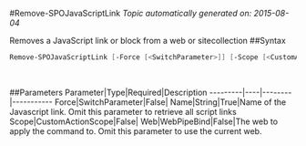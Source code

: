 #Remove-SPOJavaScriptLink
*Topic automatically generated on: 2015-08-04*

Removes a JavaScript link or block from a web or sitecollection
##Syntax
```powershell
Remove-SPOJavaScriptLink [-Force [<SwitchParameter>]] [-Scope [<CustomActionScope>]] [-Web [<WebPipeBind>]] -Name [<String>]
```
&nbsp;

##Parameters
Parameter|Type|Required|Description
---------|----|--------|-----------
Force|SwitchParameter|False|
Name|String|True|Name of the Javascript link. Omit this parameter to retrieve all script links
Scope|CustomActionScope|False|
Web|WebPipeBind|False|The web to apply the command to. Omit this parameter to use the current web.
